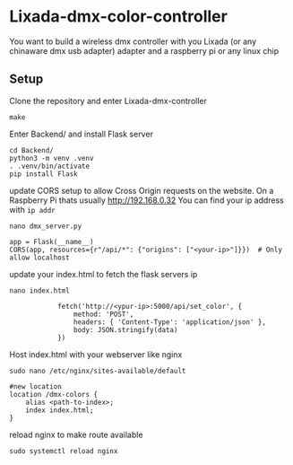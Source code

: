 # Lixada-dmx-color-controller
You want to build a wireless dmx controller with you Lixada (or any chinaware dmx usb adapter) adapter and a raspberry pi or any linux chip

## Setup
Clone the repository and enter Lixada-dmx-controller
```
make
```

Enter Backend/ and install Flask server
```
cd Backend/
python3 -m venv .venv
. .venv/bin/activate
pip install Flask
```

update CORS setup to allow Cross Origin requests on the website. On a Raspberry Pi thats usually http://192.168.0.32 You can find your ip address with `ip addr`

```
nano dmx_server.py
```

```
app = Flask(__name__)
CORS(app, resources={r"/api/*": {"origins": ["<your-ip>"]}})  # Only allow localhost
```

update your index.html to fetch the flask servers ip
```
nano index.html
```

```
            fetch('http://<ypur-ip>:5000/api/set_color', {
                method: 'POST',
                headers: { 'Content-Type': 'application/json' },
                body: JSON.stringify(data)
            })
```
Host index.html with your webserver like nginx
```
sudo nano /etc/nginx/sites-available/default
```

```
#new location
location /dmx-colors {
    alias <path-to-index>;
    index index.html;
}
```
reload nginx to make route available
```
sudo systemctl reload nginx
```

